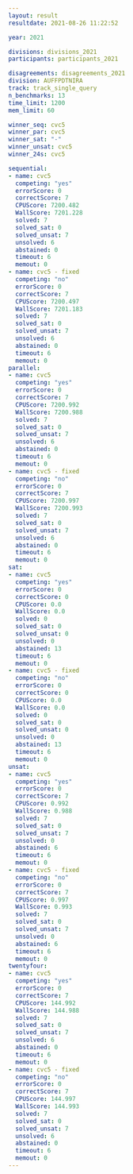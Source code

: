 ```yaml
---
layout: result
resultdate: 2021-08-26 11:22:52

year: 2021

divisions: divisions_2021
participants: participants_2021

disagreements: disagreements_2021
division: AUFFPDTNIRA
track: track_single_query
n_benchmarks: 13
time_limit: 1200
mem_limit: 60

winner_seq: cvc5
winner_par: cvc5
winner_sat: "-"
winner_unsat: cvc5
winner_24s: cvc5

sequential:
- name: cvc5
  competing: "yes"
  errorScore: 0
  correctScore: 7
  CPUScore: 7200.482
  WallScore: 7201.228
  solved: 7
  solved_sat: 0
  solved_unsat: 7
  unsolved: 6
  abstained: 0
  timeout: 6
  memout: 0
- name: cvc5 - fixed
  competing: "no"
  errorScore: 0
  correctScore: 7
  CPUScore: 7200.497
  WallScore: 7201.183
  solved: 7
  solved_sat: 0
  solved_unsat: 7
  unsolved: 6
  abstained: 0
  timeout: 6
  memout: 0
parallel:
- name: cvc5
  competing: "yes"
  errorScore: 0
  correctScore: 7
  CPUScore: 7200.992
  WallScore: 7200.988
  solved: 7
  solved_sat: 0
  solved_unsat: 7
  unsolved: 6
  abstained: 0
  timeout: 6
  memout: 0
- name: cvc5 - fixed
  competing: "no"
  errorScore: 0
  correctScore: 7
  CPUScore: 7200.997
  WallScore: 7200.993
  solved: 7
  solved_sat: 0
  solved_unsat: 7
  unsolved: 6
  abstained: 0
  timeout: 6
  memout: 0
sat:
- name: cvc5
  competing: "yes"
  errorScore: 0
  correctScore: 0
  CPUScore: 0.0
  WallScore: 0.0
  solved: 0
  solved_sat: 0
  solved_unsat: 0
  unsolved: 0
  abstained: 13
  timeout: 6
  memout: 0
- name: cvc5 - fixed
  competing: "no"
  errorScore: 0
  correctScore: 0
  CPUScore: 0.0
  WallScore: 0.0
  solved: 0
  solved_sat: 0
  solved_unsat: 0
  unsolved: 0
  abstained: 13
  timeout: 6
  memout: 0
unsat:
- name: cvc5
  competing: "yes"
  errorScore: 0
  correctScore: 7
  CPUScore: 0.992
  WallScore: 0.988
  solved: 7
  solved_sat: 0
  solved_unsat: 7
  unsolved: 0
  abstained: 6
  timeout: 6
  memout: 0
- name: cvc5 - fixed
  competing: "no"
  errorScore: 0
  correctScore: 7
  CPUScore: 0.997
  WallScore: 0.993
  solved: 7
  solved_sat: 0
  solved_unsat: 7
  unsolved: 0
  abstained: 6
  timeout: 6
  memout: 0
twentyfour:
- name: cvc5
  competing: "yes"
  errorScore: 0
  correctScore: 7
  CPUScore: 144.992
  WallScore: 144.988
  solved: 7
  solved_sat: 0
  solved_unsat: 7
  unsolved: 6
  abstained: 0
  timeout: 6
  memout: 0
- name: cvc5 - fixed
  competing: "no"
  errorScore: 0
  correctScore: 7
  CPUScore: 144.997
  WallScore: 144.993
  solved: 7
  solved_sat: 0
  solved_unsat: 7
  unsolved: 6
  abstained: 0
  timeout: 6
  memout: 0
---
```

